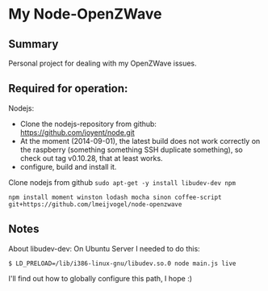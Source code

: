 # My Node-OpenZWave

## Summary

Personal project for dealing with my OpenZWave issues.

## Required for operation:

Nodejs:
- Clone the nodejs-repository from github:
  https://github.com/joyent/node.git
- At the moment (2014-09-01), the latest build does not work
  correctly on the raspberry (something something SSH duplicate something),
  so check out tag v0.10.28, that at least works.
- configure, build and install it.

Clone nodejs from github
`sudo apt-get -y install libudev-dev npm`

`npm install moment winston lodash mocha sinon coffee-script git+https://github.com/lmeijvogel/node-openzwave`

## Notes

About libudev-dev: On Ubuntu Server I needed to do this:

`$ LD_PRELOAD=/lib/i386-linux-gnu/libudev.so.0 node main.js live`

I'll find out how to globally configure this path, I hope :)
